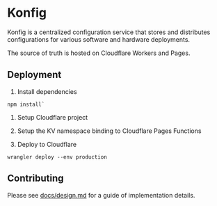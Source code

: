 # Konfig

Konfig is a centralized configuration service that stores and distributes configurations for various software and hardware deployments.

The source of truth is hosted on Cloudflare Workers and Pages.

## Deployment

1. Install dependencies

```shell
npm install`
```

1. Setup Cloudflare project

1. Setup the KV namespace binding to Cloudflare Pages Functions

1. Deploy to Cloudflare

```shell
wrangler deploy --env production
```

## Contributing

Please see [docs/design.md](docs/design.md) for a guide of implementation details.
